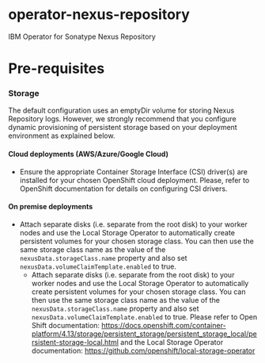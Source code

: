 # operator-nexus-repository
IBM Operator for Sonatype Nexus Repository

# Pre-requisites

### Storage
The default configuration uses an emptyDir volume for storing Nexus Repository logs. However, we strongly recommend that 
you configure dynamic provisioning of persistent storage based on your deployment environment as explained below.
    
#### Cloud deployments (AWS/Azure/Google Cloud)
* Ensure the appropriate Container Storage Interface (CSI) driver(s) are installed for your chosen OpenShift cloud deployment. Please, refer to OpenShift documentation for details on configuring CSI drivers.

#### On premise deployments
* Attach separate disks (i.e. separate from the root disk) to your worker nodes and use the Local Storage Operator to automatically create persistent volumes for
  your chosen storage class. You can then use the same storage class name as the value of the `nexusData.storageClass.name` property and also set `nexusData.volumeClaimTemplate.enabled` to true.
    * Attach separate disks (i.e. separate from the root disk) to your worker nodes and use the Local Storage Operator to automatically create persistent volumes for
      your chosen storage class. You can then use the same storage class name as the value of the `nexusData.storageClass.name` property and also set `nexusData.volumeClaimTemplate.enabled` to true.
      Please refer to Open Shift documentation: https://docs.openshift.com/container-platform/4.13/storage/persistent_storage/persistent_storage_local/persistent-storage-local.html
      and the Local Storage Operator documentation: https://github.com/openshift/local-storage-operator